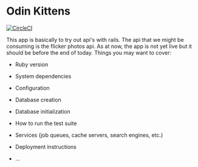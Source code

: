 # Odin Kittens

[![CircleCI](https://circleci.com/gh/andela-mpitan/odin-kittens.svg?style=svg)](https://circleci.com/gh/andela-mpitan/odin-kittens)

This app is basically to try out api's with rails. The api that we might be consuming is the flicker photos api.
As at now, the app is not yet live but it should be before the end of today.
Things you may want to cover:

* Ruby version

* System dependencies

* Configuration

* Database creation

* Database initialization

* How to run the test suite

* Services (job queues, cache servers, search engines, etc.)

* Deployment instructions

* ...
